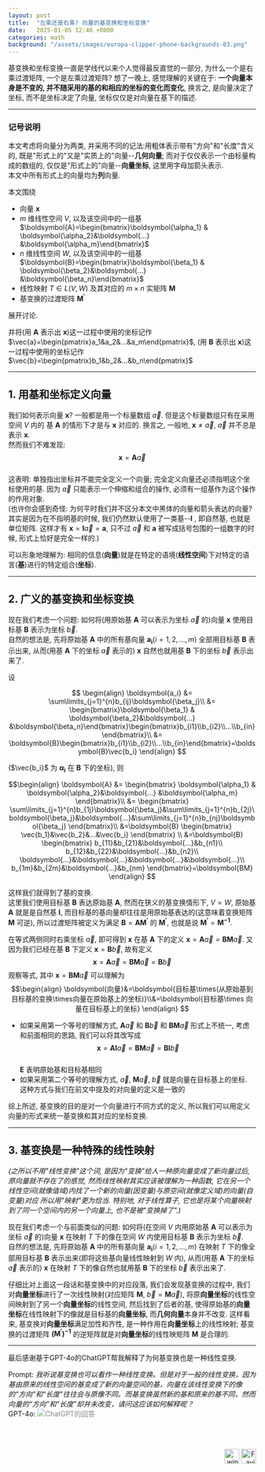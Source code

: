 ```yaml
---
layout: post
title:  "左乘还是右乘? 向量的基变换和坐标变换"
date:   2025-01-05 12:46 +0800
categories: math
background: "/assets/images/europa-clipper-phone-backgrounds-03.png"
---
```


基变换和坐标变换一直是学线代以来个人觉得最反直觉的一部分, 为什么一个是右乘过渡矩阵, 一个是左乘过渡矩阵? 想了一晚上, 感觉理解的关键在于: **一个向量本身是不变的, 并不随采用的基的和相应的坐标的变化而变化**, 换言之, 是向量决定了坐标, 而不是坐标决定了向量, 坐标仅仅是对向量在基下的描述.

---
### 记号说明

本文考虑将向量分为两类, 并采用不同的记法:用粗体表示带有"方向"和"长度"含义的, 既是"形式上的"又是"实质上的"向量--**几何向量**; 而对于仅仅表示一个由标量构成的数组的, 仅仅是"形式上的"向量--**向量坐标**, 这里用字母加箭头表示.  
本文中所有形式上的向量均为**列**向量.

本文围绕
- 向量 $\boldsymbol{x}$ 
- $m$ 维线性空间 $V$, 以及该空间中的一组基 $\boldsymbol{A}=\begin{bmatrix}\boldsymbol{\alpha_1} & \boldsymbol{\alpha_2}&\boldsymbol{...} &\boldsymbol{\alpha_m}\end{bmatrix}$
- $n$ 维线性空间 $W$, 以及该空间中的一组基 $\boldsymbol{B}=\begin{bmatrix}\boldsymbol{\beta_1} & \boldsymbol{\beta_2}&\boldsymbol{...} &\boldsymbol{\beta_n}\end{bmatrix}$
- 线性映射 $T\in L(V, W)$ 及其对应的 $m\times n$ 实矩阵 $\boldsymbol{M}$  
- 基变换的过渡矩阵 $\boldsymbol{M^\prime}$

展开讨论.  

并将(用 $\boldsymbol{A}$ 表示出 $\boldsymbol{x}$)这一过程中使用的坐标记作 $\vec{a}=\begin{pmatrix}a_1&a_2&...&a_m\end{pmatrix}$, (用 $\boldsymbol{B}$ 表示出 $\boldsymbol{x}$)这一过程中使用的坐标记作 $\vec{b}=\begin{pmatrix}b_1&b_2&...&b_n\end{pmatrix}$

---
## 1. 用基和坐标定义向量

我们如何表示向量 $\boldsymbol{x}$? 一般都是用一个标量数组 $\vec{a}$. 但是这个标量数组只有在采用空间 $V$ 内的 基 $\boldsymbol{A}$ 的情形下才是与 $\boldsymbol{x}$ 对应的. 换言之, 一般地,  $\boldsymbol{x} \neq \vec{a}$, $\vec{a}$ 并不总是表示 $\boldsymbol{x}$.  
然而我们不难发现: 
$$\boldsymbol{x} = \boldsymbol{A}\vec{a}$$  
这表明: 单独指出坐标并不能完全定义一个向量; 完全定义向量还必须指明这个坐标使用的基. 因为 $\vec{a}$ 只能表示一个伸缩和组合的操作, 必须有一组基作为这个操作的作用对象.  
(也许你会感到奇怪: 为何平时我们并不区分本文中黑体的向量和箭头表达的向量? 其实是因为在不指明基的时候, 我们仍然默认使用了一类基--$\boldsymbol{I}$ , 即自然基, 也就是单位矩阵. 这样才有 $\boldsymbol{x} = \boldsymbol{I}\vec{a}=\boldsymbol{a}$, 只不过 $\vec{a}$ 和 $\boldsymbol{a}$ 被写成括号包围的一组数字的时候, 形式上恰好是完全一样的.)

可以形象地理解为: 相同的信息(**向量**)就是在特定的语境(**线性空间**)下对特定的语言(**基**)进行的特定组合(**坐标**).

---
## 2. 广义的基变换和坐标变换

现在我们考虑一个问题: 如何将(用原始基 $\boldsymbol{A}$ 可以表示为坐标 $\vec{a}$ 的)向量 $\boldsymbol{x}$ 使用目标基 $\boldsymbol{B}$ 表示为坐标 $\vec{b}$.  
自然的想法是, 先将原始基 $\boldsymbol{A}$ 中的所有基向量 $\boldsymbol{a_i}(i=1, 2, ..., m)$ 全部用目标基 $\boldsymbol{B}$ 表示出来, 从而(用基 $\boldsymbol{A}$ 下的坐标 $\vec{a}$ 表示的) $\boldsymbol{x}$ 自然也就用基 $\boldsymbol{B}$ 下的坐标 $\vec{b}$ 表示出来了.  

设

$$
\begin{align}
\boldsymbol{a_i} &= \sum\limits_{j=1}^{n}b_{ij}\boldsymbol{\beta_j}\\
&= \begin{bmatrix}\boldsymbol{\beta_1} & \boldsymbol{\beta_2}&\boldsymbol{...} &\boldsymbol{\beta_n}\end{bmatrix}\begin{bmatrix}b_{i1}\\b_{i2}\\...\\b_{in}\end{bmatrix}\\
&= \boldsymbol{B}\begin{bmatrix}b_{i1}\\b_{i2}\\...\\b_{in}\end{bmatrix}=\boldsymbol{B}\vec{b_i}
\end{align}
$$

($\vec{b_i}$ 为 $\boldsymbol{\alpha_i}$ 在 $\boldsymbol{B}$ 下的坐标), 则

$$\begin{align}
\boldsymbol{A} &=
\begin{bmatrix}
\boldsymbol{\alpha_1} & \boldsymbol{\alpha_2}&\boldsymbol{...} &\boldsymbol{\alpha_m}
\end{bmatrix}\\
&=
\begin{bmatrix}
\sum\limits_{j=1}^{n}b_{1j}\boldsymbol{\beta_j}&\sum\limits_{j=1}^{n}b_{2j}\boldsymbol{\beta_j}&\boldsymbol{...}&\sum\limits_{j=1}^{n}b_{nj}\boldsymbol{\beta_j}
\end{bmatrix}\\
&=\boldsymbol{B}
\begin{bmatrix}
\vec{b_1}&\vec{b_2}&...&\vec{b_i}
\end{bmatrix}
\\
&=\boldsymbol{B}
\begin{bmatrix}
b_{11}&b_{21}&\boldsymbol{...}&b_{n1}\\
b_{12}&b_{22}&\boldsymbol{...}&b_{n2}\\
\boldsymbol{...}&\boldsymbol{...}&\boldsymbol{...}&\boldsymbol{...}\\
b_{1m}&b_{2m}&\boldsymbol{...}&b_{nm}
\end{bmatrix}=\boldsymbol{BM}
\end{align}
$$

这样我们就得到了基的变换.  
这里我们使用目标基 $\boldsymbol{B}$ 表达原始基 $\boldsymbol{A}$, 然而在狭义的基变换情形下, $V=W$, 原始基 $\boldsymbol{A}$ 就是是自然基 $\boldsymbol{I}$, 而目标基的基向量却往往是用原始基表达的(这意味着变换矩阵 $\boldsymbol{M}$ 可逆), 所以过渡矩阵被定义为满足 $\boldsymbol{B}=\boldsymbol{AM^\prime}$ 的 $\boldsymbol{M^\prime}$, 也就是说 $\boldsymbol{M^\prime}=\boldsymbol{M^{-1}}$.

在等式两侧同时右乘坐标 $\vec{a}$, 即可得到 $\boldsymbol{x}$ 在基 $\boldsymbol{A}$ 下的定义 $\boldsymbol{x}=\boldsymbol{A}\vec{a}=\boldsymbol{BM}\vec{a}$. 又因为我们已经在基 $\boldsymbol{B}$ 下定义 $\boldsymbol{x}=\boldsymbol{B}\vec{b}$, 故有定义
$$
\boldsymbol{x}=\boldsymbol{A}\vec{a}=\boldsymbol{BM}\vec{a}=\boldsymbol{B}\vec{b}
$$
观察等式, 其中 $\boldsymbol{x}=\boldsymbol{BM}\vec{a}$ 可以理解为
$$\begin{align}
\boldsymbol{向量}&=\boldsymbol{目标基\times(从原始基到目标基的变换\times向量在原始基上的坐标)}\\&=\boldsymbol{目标基\times 向量在目标基上的坐标}
\end{align}
$$
- 如果采用第一个等号的理解方式,  $\boldsymbol{A}\vec{a}$ 和 $\boldsymbol{B}\vec{b}$ 和 $\boldsymbol{BM}\vec{a}$ 形式上不统一, 考虑和前面相同的思路, 我们可以将其改写成
    $$
    \boldsymbol{x}=\boldsymbol{AI}\vec{a}=\boldsymbol{BM}\vec{a}=\boldsymbol{BI}\vec{b}
    $$  
    $\boldsymbol{E}$ 表明原始基和目标基相同 
- 如果采用第二个等号的理解方式,  $\vec{a}$, $\boldsymbol{M}\vec{a}$, $\vec{b}$ 就是向量在目标基上的坐标. 这种方式与我们在前文中提及的对向量的定义是一致的  

综上所述, 基变换的目的是对一个向量进行不同方式的定义, 所以我们可以用定义向量的形式来统一基变换和其对应的坐标变换.

---
## 3. 基变换是一种特殊的线性映射

*(之所以不用"线性变换"这个词, 是因为"变换"给人一种原向量变成了新向量过后, 原向量就不存在了的感觉, 然而线性映射其实应该被理解为一种函数, 它在另一个线性空间(就像值域)内找了一个新的向量(因变量)与原空间(就像定义域)的向量(自变量)对应 所以用"映射"更为恰当. 特别地, 对于线性算子, 它也是将某个向量映射到了同一个空间内的另一个向量上, 也不是被"变换掉了".)*  

现在我们考虑一个与前面类似的问题: 如何将(在空间 $V$ 内用原始基 $\boldsymbol{A}$ 可以表示为坐标 $\vec{a}$ 的)向量 $\boldsymbol{x}$ 在映射 $T$ 下的像在空间 $W$ 内使用目标基 $\boldsymbol{B}$ 表示为坐标 $\vec{b}$.  
自然的想法是, 先将原始基 $\boldsymbol{A}$ 中的所有基向量 $\boldsymbol{a_i}(i=1, 2, ..., m)$ 在映射 $T$ 下的像全部用目标基 $\boldsymbol{B}$ 表示出来(即将这些基向量线性映射到 $W$ 内), 从而(用基 $\boldsymbol{A}$ 下的坐标 $\vec{a}$ 表示的) $\boldsymbol{x}$ 在映射 $T$ 下的像自然也就用基 $\boldsymbol{B}$ 下的坐标 $\vec{b}$ 表示出来了.  

仔细比对上面这一段话和基变换中的对应段落, 我们会发现基变换的过程中, 我们对**向量坐标**进行了一次线性映射(对应矩阵 $\boldsymbol{M}$, $\vec{b}=\boldsymbol{M}\vec{a}$), 将原**向量坐标**的线性空间映射到了另一个**向量坐标**的线性空间, 然后找到了后者的基, 使得原始基的**向量坐标**在线性映射下的像就是目标基的**向量坐标**, 而**几何向量**本身并不改变. 这样看来, 基变换对**向量坐标**满足加性和齐性, 是一种作用在**向量坐标**上的线性映射; 基变换的过渡矩阵 $\boldsymbol{(M^\prime)^{-1}}$ 的逆矩阵就是对**向量坐标**的线性映矩阵 $\boldsymbol{M}$ 是合理的.

---
最后感谢基于GPT-4o的ChatGPT帮我解释了为何基变换也是一种线性变换.  

Prompt: *我听说基变换也可以看作一种线性变换。但是对于一般的线性变换，因为基由原来的线性空间的基变成了新的向量空间的基，向量在该线性变换下的像的“方向”和“长度”往往会与原像不同。而基变换虽然新的基和原来的基不同，然而向量的“方向”和“长度”却并未改变，请问这应该如何解释呢？*  
GPT-4o: 
<img src="/assets/images/GPT-4o'sAnswer.png" alt="ChatGPT的回答" title="ChatGPT的回答" style="opacity:0.5;">

<br><br>
<div style="text-align: right;"><img src="{{ "/assets/images/winterbadge250x250.png" | relative_url }}" alt="winter" width="30" height="30"> <img src="{{ "/assets/images/favicon.svg" | relative_url }}" alt="Favicon" width="30" height="30"></div>